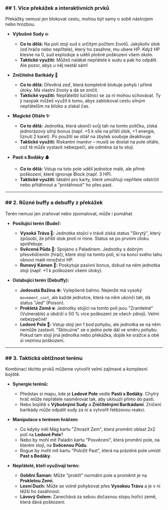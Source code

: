
### ## 1. Více překážek a interaktivních prvků

Překážky nemusí jen blokovat cestu, mohou být samy o sobě nástrojem nebo hrozbou.

* **Výbušné Sudy 💥**
    * **Co to dělá:** Na poli stojí sud s určitým počtem životů. Jakýkoliv útok (od hráče nebo nepřítele), který ho zasáhne, mu ubere HP. Když HP klesne na 0, sud exploduje a udělí plošné poškození všem okolo.
    * **Taktické využití:** Můžeš nalákat nepřátele k sudu a pak ho odpálit. Ale pozor, abys u něj nestál sám!

* **Zničitelné Barikády 🧱**
    * **Co to dělá:** Dřevěná zeď, která kompletně blokuje pohyb i přímé útoky. Má vlastní životy a dá se zničit.
    * **Taktické využití:** Nepřátelští lučištníci se za ní mohou schovávat. Ty ji naopak můžeš využít k tomu, abys zablokoval cestu silným nepřátelům na blízko a získal čas.

* **Magické Oltáře ✨**
    * **Co to dělá:** Jednotka, která ukončí svůj tah na tomto políčku, získá jednorázový silný bonus (např. +5 k síle na příští útok, +1 energie, líznutí 2 karet). Po použití se oltář na zbytek souboje deaktivuje.
    * **Taktické využití:** Riskantní manévr – musíš se dostat na pole oltáře, což tě může vystavit nebezpečí, ale odměna za to stojí.

* **Pasti s Bodáky 🩸**
    * **Co to dělá:** Vstup na toto pole udělí jednotce malé, ale přímé poškození, které ignoruje Block (např. 3 HP).
    * **Taktické využití:** Ideální pro karty, které umožňují nepřítele odstrčit nebo přitáhnout a "protáhnout" ho přes past.

---
### ## 2. Různé buffy a debuffy z překážek

Terén nemusí jen zraňovat nebo zpomalovat, může i pomáhat.

* **Posilující terén (Bude):**
    * **Vysoká Tráva 🌿:** Jednotka stojící v trávě získá status "Skrytý", který způsobí, že příští útok proti ní mine. Status se po prvním útoku spotřebuje.
    * **Svěcená Půda 🙏:** Spojeno s Paladinem. Jednotky s dobrým přesvědčením (hráč), které stojí na tomto poli, si na konci svého tahu obnoví malé množství HP.
    * **Runový Kámen 🔮:** Poskytuje pasivní bonus, dokud na něm jednotka stojí (např. +1 k poškození všemi útoky).

* **Oslabující terén (Debuffy):**
    * **Jedovatá Bažina ☣️:** Vylepšené bahno. Nejenže má vysoký `movement_cost`, ale každé jednotce, která na něm ukončí tah, dá status "Jed" (Poison).
    * **Prokletá Země 💀:** Jednotky stojící na tomto poli jsou "Zranitelné" (Vulnerable) a obdrží o 50 % více poškození ze všech zdrojů. Velmi nebezpečné!
    * **Ledové Pole 🧊:** Vstup stojí jen 1 bod pohybu, ale jednotka se na něm nemůže zastavit. "Sklouzne" se o jedno pole dál ve směru pohybu. Pokud tam stojí jiná jednotka nebo překážka, dojde ke srážce a obě si vezmou poškození.

---
### ## 3. Taktická obtížnost terénu

Kombinací těchto prvků můžeme vytvořit velmi zajímavé a komplexní bojiště.

* **Synergie terénů:**
    * Představ si mapu, kde je **Ledové Pole** vedle **Pasti s Bodáky**. Chytrý hráč může nepřátele nasměrovat tak, aby uklouzli přímo do pasti.
    * Nebo bojiště s **Výbušnými Sudy** a **Zničitelnými Barikádami**. Zničení barikády může odpálit sudy za ní a vytvořit řetězovou reakci.

* **Manipulace s terénem hráčem:**
    * Co kdyby měl Mág kartu "Zmrazit Zem", která promění oblast 2x2 polí na **Ledové Pole**?
    * Nebo by mohl mít Paladin kartu "Posvěcení", která promění pole, na kterém stojí, na **Svěcenou Půdu**.
    * Rogue by mohl mít kartu "Položit Past", která na prázdné pole umístí **Past s Bodáky**.

* **Nepřátelé, kteří využívají terén:**
    * **Gobliní Šaman:** Může "proklít" normální pole a proměnit je na **Prokletou Zemi**.
    * **Lesní Duch:** Může se volně pohybovat přes **Vysokou Trávu** a je v ní těžší ho zasáhnout.
    * **Lávový Golem:** Zanechává za sebou dočasnou stopu hořící země, která dává poškození.
